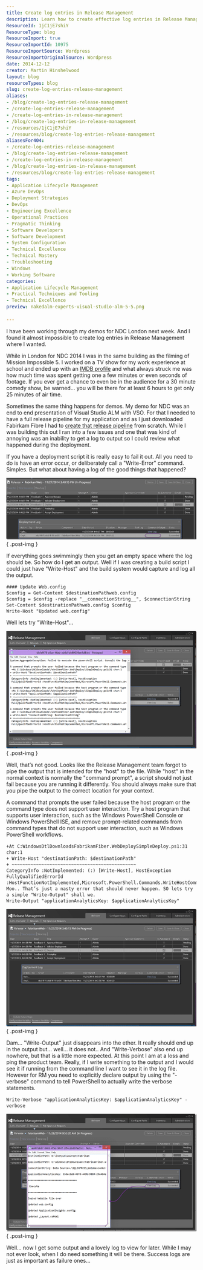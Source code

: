```yaml
---
title: Create log entries in Release Management
description: Learn how to create effective log entries in Release Management using PowerShell. Enhance your deployment process and ensure success with detailed logs!
ResourceId: 1jC1jE7shiY
ResourceType: blog
ResourceImport: true
ResourceImportId: 10975
ResourceImportSource: Wordpress
ResourceImportOriginalSource: Wordpress
date: 2014-12-12
creator: Martin Hinshelwood
layout: blog
resourceTypes: blog
slug: create-log-entries-release-management
aliases:
- /blog/create-log-entries-release-management
- /create-log-entries-release-management
- /create-log-entries-in-release-management
- /blog/create-log-entries-in-release-management
- /resources/1jC1jE7shiY
- /resources/blog/create-log-entries-release-management
aliasesFor404:
- /create-log-entries-release-management
- /blog/create-log-entries-release-management
- /create-log-entries-in-release-management
- /blog/create-log-entries-in-release-management
- /resources/blog/create-log-entries-release-management
tags:
- Application Lifecycle Management
- Azure DevOps
- Deployment Strategies
- DevOps
- Engineering Excellence
- Operational Practices
- Pragmatic Thinking
- Software Developers
- Software Development
- System Configuration
- Technical Excellence
- Technical Mastery
- Troubleshooting
- Windows
- Working Software
categories:
- Application Lifecycle Management
- Practical Techniques and Tooling
- Technical Excellence
preview: nakedalm-experts-visual-studio-alm-5-5.png

---
```

I have been working through my demos for NDC London next week. And I found it almost impossible to create log entries in Release Management where I wanted.

While in London for NDC 2014 I was in the same building as the filming of Mission Impossible 5. I worked on a TV show for my work experience at school and ended up with an [IMDB profile](http://www.imdb.com/name/nm4402255/) and what always struck me was how much time was spent getting one a few minutes or even seconds of footage. If you ever get a chance to even be in the audience for a 30 minute comedy show, be warned… you will be there for at least 6 hours to get only 25 minutes of air time.

Sometimes the same thing happens for demos. My demo for NDC was an end to end presentation of Visual Studio ALM with VSO. For that I needed to have a full release pipeline for my application and as I just downloaded Fabirkam Fibre I had to [create that release pipeline](http://nkdagility.com/create-release-management-pipeline-professional-developers/) from scratch. While I was building this out I ran into a few issues and one that was kind of annoying was an inability to get a log to output so I could review what happened during the deployment.

If you have a deployment script it is really easy to fail it out. All you need to do is have an error occur, or deliberately call a "Write-Error" command. Simples. But what about having a log of the good things that happened?

![clip_image001](images/clip_image0011-1-1.png "clip_image001")
{ .post-img }

If everything goes swimmingly then you get an empty space where the log should be. So how do I get an output. Well if I was creating a build script I could just have "Write-Host" and the build system would capture and log all the output.

```
#### Update Web.config
$config = Get-Content $destinationPathweb.config
$config = $config -replace "__connectionString__", $connectionString
Set-Content $destinationPathweb.config $config
Write-Host "Updated web.config"
```

Well lets try "Write-Host"…

![clip_image002](images/clip_image0021-2-2.png "clip_image002")
{ .post-img }

Well, that’s not good. Looks like the Release Management team forgot to pipe the output that is intended for the "host" to the file. While "host" in the normal context is normally the "command prompt", a script should not just fail because you are running it differently. You should always make sure that you pipe the output to the correct location for your context.

A command that prompts the user failed because the host program or the command type does not support user interaction. Try a host program that supports user interaction, such as the Windows PowerShell Console or Windows PowerShell ISE, and remove prompt-related commands from command types that do not support user interaction, such as Windows PowerShell workflows.

```
+At C:WindowsDtlDownloadsFabrikamFiber.WebDeploySimpleDeploy.ps1:31 char:1
+ Write-Host "destinationPath: $destinationPath"
+ ~~~~~~~~~~~~~~~~~~~~~~~~~~~~~~~~~~~~~~~~~~~~~~
CategoryInfo :NotImplemented: (:) [Write-Host], HostException
FullyQualifiedErrorId :HostFunctionNotImplemented,Microsoft.PowerShell.Commands.WriteHostCommand
Moo.. That’s just a nasty error that should never happen. SO lets try a simple "Write-Output" shall we.
Write-Output "applicationAnalyticsKey: $applicationAnalyticsKey"
```

![clip_image003](images/clip_image0031-3-3.png "clip_image003")
{ .post-img }

Dam… "Write-Output" just disappears into the ether. It really should end up in the output but… well… it does not.. And "Write-Verbose" also end up nowhere, but that is a little more expected. At this point I am at a loss and ping the product team. Really, if I write something to the output and I would see it if running from the command line I want to see it in the log file. However for RM you need to explicitly declare output by using the "-verbose" command to tell PowerShell to actually write the verbose statements.

```
Write-Verbose "applicationAnalyticsKey: $applicationAnalyticsKey" -verbose
```

![clip_image004](images/clip_image0041-4-4.png "clip_image004")
{ .post-img }

Well… now I get some output and a lovely log to view for later. While I may not ever look, when I do need something it will be there. Success logs are just as important as failure ones…
